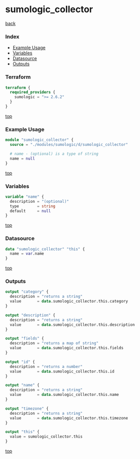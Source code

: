 # sumologic_collector

[back](../sumologic.md)

### Index

- [Example Usage](#example-usage)
- [Variables](#variables)
- [Datasource](#datasource)
- [Outputs](#outputs)

### Terraform

```terraform
terraform {
  required_providers {
    sumologic = ">= 2.6.2"
  }
}
```

[top](#index)

### Example Usage

```terraform
module "sumologic_collector" {
  source = "./modules/sumologic/d/sumologic_collector"

  # name - (optional) is a type of string
  name = null
}
```

[top](#index)

### Variables

```terraform
variable "name" {
  description = "(optional)"
  type        = string
  default     = null
}
```

[top](#index)

### Datasource

```terraform
data "sumologic_collector" "this" {
  name = var.name
}
```

[top](#index)

### Outputs

```terraform
output "category" {
  description = "returns a string"
  value       = data.sumologic_collector.this.category
}

output "description" {
  description = "returns a string"
  value       = data.sumologic_collector.this.description
}

output "fields" {
  description = "returns a map of string"
  value       = data.sumologic_collector.this.fields
}

output "id" {
  description = "returns a number"
  value       = data.sumologic_collector.this.id
}

output "name" {
  description = "returns a string"
  value       = data.sumologic_collector.this.name
}

output "timezone" {
  description = "returns a string"
  value       = data.sumologic_collector.this.timezone
}

output "this" {
  value = sumologic_collector.this
}
```

[top](#index)
